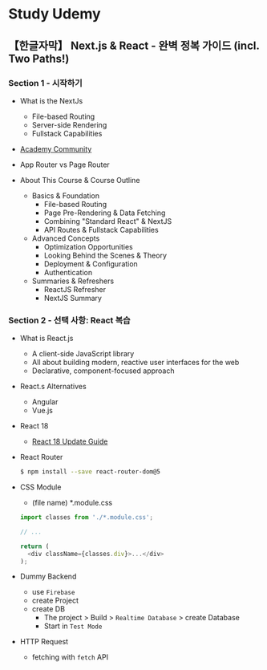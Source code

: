 # Study Udemy

## 【한글자막】 Next.js & React - 완벽 정복 가이드 (incl. Two Paths!)

### Section 1 - 시작하기

- What is the NextJs
  - File-based Routing
  - Server-side Rendering
  - Fullstack Capabilities

- [Academy Community](https://academind.com/community/)

- App Router vs Page Router

- About This Course & Course Outline
  - Basics & Foundation
    - File-based Routing
    - Page Pre-Rendering & Data Fetching
    - Combining "Standard React" & NextJS
    - API Routes & Fullstack Capabilities
  - Advanced Concepts
    - Optimization Opportunities
    - Looking Behind the Scenes & Theory
    - Deployment & Configuration
    - Authentication
  - Summaries & Refreshers
    - ReactJS Refresher
    - NextJS Summary

### Section 2 - 선택 사항: React 복습

- What is React.js
  - A client-side JavaScript library
  - All about building modern, reactive user interfaces for the web
  - Declarative, component-focused approach

- React.s Alternatives
  - Angular
  - Vue.js

- React 18
  - [React 18 Update Guide](https://academind.com/tutorials/react-18-update-guide)

- React Router
  ```bash
  $ npm install --save react-router-dom@5
  ```

- CSS Module
  - (file name) *.module.css
  ```js
  import classes from './*.module.css';

  // ...

  return (
    <div className={classes.div}>...</div>
  );
  ```

- Dummy Backend
  - use `Firebase`
  - create Project
  - create DB
    - The project > Build > `Realtime Database` > create Database
    - Start in `Test Mode`

- HTTP Request
  - fetching with `fetch` API